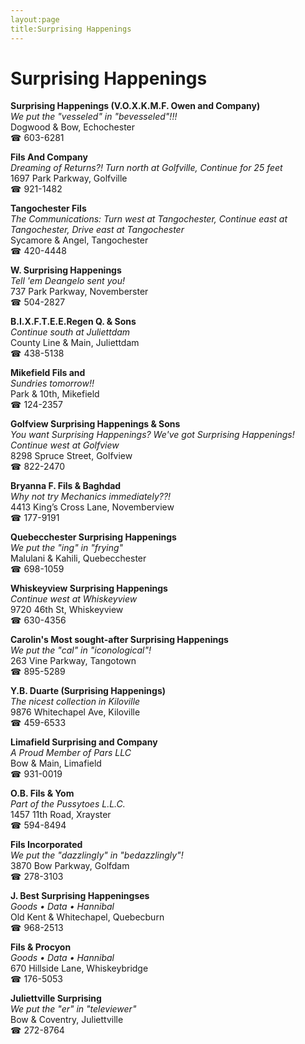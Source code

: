 ```yaml
---
layout:page
title:Surprising Happenings
---
```

# Surprising Happenings

**Surprising Happenings (V.O.X.K.M.F. Owen and Company)**  
_We put the "vesseled" in "bevesseled"!!!_  
Dogwood & Bow, Echochester  
☎ 603-6281



**Fils And Company**  
_Dreaming of Returns?! 
Turn north at Golfville, Continue for 25 feet_  
1697 Park Parkway, Golfville  
☎ 921-1482



**Tangochester Fils**  
_The Communications: Turn west at Tangochester, Continue east at Tangochester, Drive east at Tangochester_  
Sycamore & Angel, Tangochester  
☎ 420-4448



**W. Surprising Happenings**  
_Tell 'em Deangelo sent you!_  
737 Park Parkway, Novemberster  
☎ 504-2827



**B.I.X.F.T.E.E.Regen Q. & Sons**  
_Continue south at Juliettdam_  
County Line & Main, Juliettdam  
☎ 438-5138



**Mikefield Fils and**  
_Sundries tomorrow!!_  
Park & 10th, Mikefield  
☎ 124-2357



**Golfview Surprising Happenings & Sons**  
_You want Surprising Happenings? We've got Surprising Happenings! 
Continue west at Golfview_  
8298 Spruce Street, Golfview  
☎ 822-2470



**Bryanna F. Fils & Baghdad**  
_Why not try Mechanics immediately??!_  
4413 King’s Cross Lane, Novemberview  
☎ 177-9191



**Quebecchester Surprising Happenings**  
_We put the "ing" in "frying"_  
Malulani & Kahili, Quebecchester  
☎ 698-1059



**Whiskeyview Surprising Happenings**  
_Continue west at Whiskeyview_  
9720 46th St, Whiskeyview  
☎ 630-4356



**Carolin's Most sought-after Surprising Happenings**  
_We put the "cal" in "iconological"!_  
263 Vine Parkway, Tangotown  
☎ 895-5289



**Y.B. Duarte (Surprising Happenings)**  
_The nicest collection in Kiloville_  
9876 Whitechapel Ave, Kiloville  
☎ 459-6533



**Limafield Surprising and Company**  
_A Proud Member of Pars LLC_  
Bow & Main, Limafield  
☎ 931-0019



**O.B. Fils & Yom**  
_Part of the Pussytoes L.L.C._  
1457 11th Road, Xrayster  
☎ 594-8494



**Fils Incorporated**  
_We put the "dazzlingly" in "bedazzlingly"!_  
3870 Bow Parkway, Golfdam  
☎ 278-3103



**J. Best Surprising Happeningses**  
_Goods • Data • Hannibal_  
Old Kent & Whitechapel, Quebecburn  
☎ 968-2513



**Fils & Procyon**  
_Goods • Data • Hannibal_  
670 Hillside Lane, Whiskeybridge  
☎ 176-5053



**Juliettville Surprising**  
_We put the "er" in "televiewer"_  
Bow & Coventry, Juliettville  
☎ 272-8764



